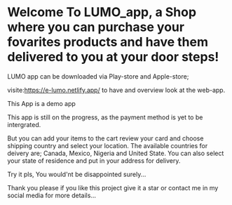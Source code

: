 # Welcome To LUMO_app, a Shop where you can purchase your fovarites products and have them delivered to you at your door steps!
LUMO app can be downloaded via Play-store and Apple-store;

visite:https://e-lumo.netlify.app/ to have and overview look at the web-app.

This App is a demo app

This app is still on the progress, as the payment method is yet to be intergrated. 

But you can add your items to the cart review your card and choose shipping country and select your location.
The available  countries for deivery are; Canada, Mexico, Nigeria and United State. You can also select your state of residence and put in your address for delivery. 

Try it pls, You would'nt be disappointed surely...


Thank you please if you like this project give it a star or contact me in my social media for more details...


